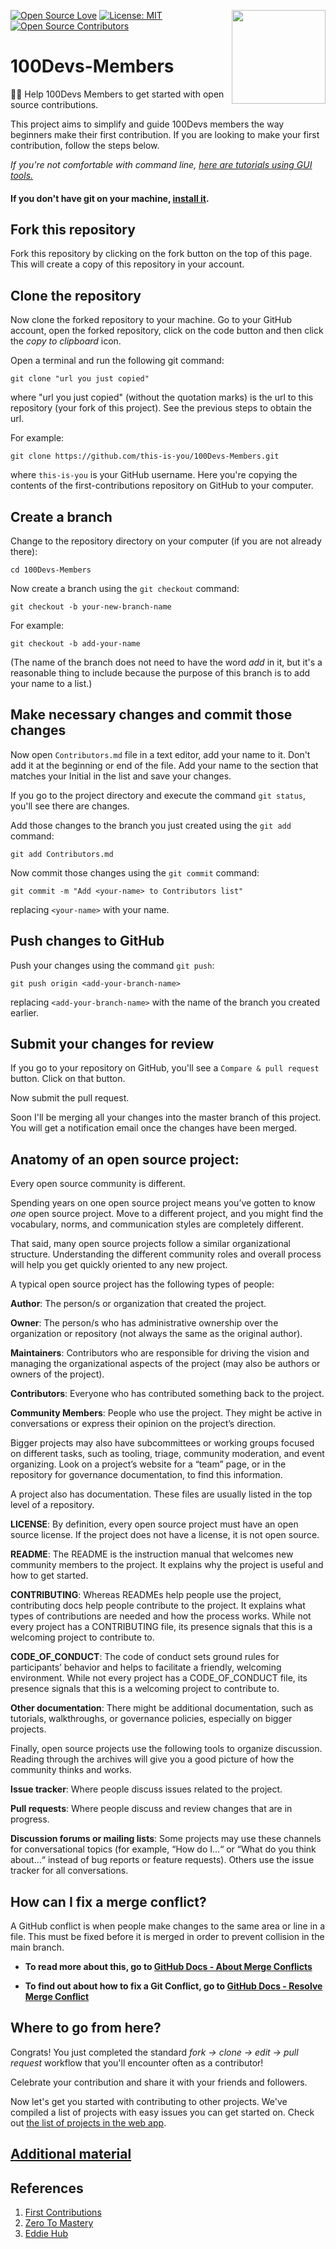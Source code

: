 [![Open Source Love](https://badges.frapsoft.com/os/v3/open-source.svg?v=103)](https://github.com/rahulkarda/100Devs-Members)
[<img align="right" width="150" src="https://img.shields.io/badge/%3CJoin Us on Discord%3E-%237289DA.svg?style=for-the-badge&logo=discord&logoColor=white">](https://discord.com/invite/zNxhjnmDPy)
[![License: MIT](https://img.shields.io/badge/License-MIT-green.svg)](https://opensource.org/licenses/MIT)
[![Open Source Contributors](https://img.shields.io/github/contributors/rahulkarda/100Devs-Members?color=green&label=Contributors&style=flat)](https://github.com/rahulkarda/100Devs-Members/graphs/contributors)



# 100Devs-Members
🚀✨ Help 100Devs Members to get started with open source contributions.

This project aims to simplify and guide 100Devs members the way beginners make their first contribution. If you are looking to make your first contribution, follow the steps below. 

_If you're not comfortable with command line, [here are tutorials using GUI tools.](#tutorials-using-other-tools)_

<!-- <img align="right" width="300" src="https://firstcontributions.github.io/assets/Readme/fork.png" alt="fork this repository" /> -->

#### If you don't have git on your machine, [install it](https://help.github.com/articles/set-up-git/).

## Fork this repository

Fork this repository by clicking on the fork button on the top of this page.
This will create a copy of this repository in your account.

## Clone the repository

<!-- <img align="right" width="300" src="https://firstcontributions.github.io/assets/Readme/clone.png" alt="clone this repository" /> -->

Now clone the forked repository to your machine. Go to your GitHub account, open the forked repository, click on the code button and then click the _copy to clipboard_ icon.

Open a terminal and run the following git command:

```
git clone "url you just copied"
```

where "url you just copied" (without the quotation marks) is the url to this repository (your fork of this project). See the previous steps to obtain the url.

<!-- <img align="right" width="300" src="https://firstcontributions.github.io/assets/Readme/copy-to-clipboard.png" alt="copy URL to clipboard" /> -->

For example:

```
git clone https://github.com/this-is-you/100Devs-Members.git
```

where `this-is-you` is your GitHub username. Here you're copying the contents of the first-contributions repository on GitHub to your computer.

## Create a branch

Change to the repository directory on your computer (if you are not already there):

```
cd 100Devs-Members
```

Now create a branch using the `git checkout` command:

```
git checkout -b your-new-branch-name
```

For example:

```
git checkout -b add-your-name
```

(The name of the branch does not need to have the word _add_ in it, but it's a reasonable thing to include because the purpose of this branch is to add your name to a list.)

## Make necessary changes and commit those changes

Now open `Contributors.md` file in a text editor, add your name to it. Don't add it at the beginning or end of the file. Add your name to the section that matches your Initial in the list and save your changes.

<!-- <img align="right" width="450" src="https://firstcontributions.github.io/assets/Readme/git-status.png" alt="git status" /> -->

If you go to the project directory and execute the command `git status`, you'll see there are changes.

Add those changes to the branch you just created using the `git add` command:

```
git add Contributors.md
```

Now commit those changes using the `git commit` command:

```
git commit -m "Add <your-name> to Contributors list"
```

replacing `<your-name>` with your name.

## Push changes to GitHub

Push your changes using the command `git push`:

```
git push origin <add-your-branch-name>
```

replacing `<add-your-branch-name>` with the name of the branch you created earlier.

## Submit your changes for review

If you go to your repository on GitHub, you'll see a `Compare & pull request` button. Click on that button.

<!-- <img style="float: right;" src="https://firstcontributions.github.io/assets/Readme/compare-and-pull.png" alt="create a pull request" /> -->

Now submit the pull request.

<!-- <img style="float: right;" src="https://firstcontributions.github.io/assets/Readme/submit-pull-request.png" alt="submit pull request" /> -->

Soon I'll be merging all your changes into the master branch of this project. You will get a notification email once the changes have been merged.

## Anatomy of an open source project:

Every open source community is different.

Spending years on one open source project means you’ve gotten to know _one_ open source project. Move to a different project, and you might find the vocabulary, norms, and communication styles are completely different.

That said, many open source projects follow a similar organizational structure. Understanding the different community roles and overall process will help you get quickly oriented to any new project.

A typical open source project has the following types of people:

**Author**: The person/s or organization that created the project.

**Owner**: The person/s who has administrative ownership over the organization or repository (not always the same as the original author).

**Maintainers**: Contributors who are responsible for driving the vision and managing the organizational aspects of the project (may also be authors or owners of the project).

**Contributors**: Everyone who has contributed something back to the project.

**Community Members**: People who use the project. They might be active in conversations or express their opinion on the project’s direction.

Bigger projects may also have subcommittees or working groups focused on different tasks, such as tooling, triage, community moderation, and event organizing. Look on a project’s website for a “team” page, or in the repository for governance documentation, to find this information.

A project also has documentation. These files are usually listed in the top level of a repository.

**LICENSE**: By definition, every open source project must have an open source license. If the project does not have a license, it is not open source.

**README**: The README is the instruction manual that welcomes new community members to the project. It explains why the project is useful and how to get started.

**CONTRIBUTING**: Whereas READMEs help people use the project, contributing docs help people contribute to the project. It explains what types of contributions are needed and how the process works. While not every project has a CONTRIBUTING file, its presence signals that this is a welcoming project to contribute to.

**CODE_OF_CONDUCT**: The code of conduct sets ground rules for participants’ behavior and helps to facilitate a friendly, welcoming environment. While not every project has a CODE_OF_CONDUCT file, its presence signals that this is a welcoming project to contribute to.

**Other documentation**: There might be additional documentation, such as tutorials, walkthroughs, or governance policies, especially on bigger projects.

Finally, open source projects use the following tools to organize discussion. Reading through the archives will give you a good picture of how the community thinks and works.

**Issue tracker**: Where people discuss issues related to the project.

**Pull requests**: Where people discuss and review changes that are in progress.

**Discussion forums or mailing lists**: Some projects may use these channels for conversational topics (for example, “How do I…“ or “What do you think about…“ instead of bug reports or feature requests). Others use the issue tracker for all conversations.

## How can I fix a merge conflict?

A GitHub conflict is when people make changes to the same area or line in a file. This must be fixed before it is merged in order to prevent collision in the main branch.

- **To read more about this, go to [GitHub Docs - About Merge Conflicts](https://docs.github.com/en/github/collaborating-with-pull-requests/addressing-merge-conflicts/about-merge-conflicts)**

- **To find out about how to fix a Git Conflict, go to [GitHub Docs - Resolve Merge Conflict](https://docs.github.com/en/github/collaborating-with-pull-requests/addressing-merge-conflicts/resolving-a-merge-conflict-on-github)**


## Where to go from here?

Congrats! You just completed the standard _fork -> clone -> edit -> pull request_ workflow that you'll encounter often as a contributor!

Celebrate your contribution and share it with your friends and followers.

Now let's get you started with contributing to other projects. We've compiled a list of projects with easy issues you can get started on. Check out [the list of projects in the web app](https://firstcontributions.github.io/#project-list).

## [Additional material](additional-material/git_workflow_scenarios/additional-material.md)

## References 
1. [First Contributions](https://firstcontributions.github.io/)
2. [Zero To Mastery](https://github.com/zero-to-mastery/start-here-guidelines)
3. [Eddie Hub](https://github.com/EddieHubCommunity/hacktoberfest-practice)

